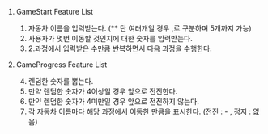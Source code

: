 1. GameStart Feature List

   1. 자동차 이름을 입력받는다. (\*\* 단 여러개일 경우 ,로 구분하며 5개까지 가능)
   2. 사용자가 몇번 이동할 것인지에 대한 숫자를 입력받는다.
   3. 2.과정에서 입력받은 수만큼 반복하면서 다음 과정을 수행한다.

2. GameProgress Feature List

   4. 렌덤한 숫자를 뽑는다.
   5. 만약 렌덤한 숫자가 4이상일 경우 앞으로 전진한다.
   6. 만약 렌덤한 숫자가 4미만일 경우 앞으로 전진하지 않는다.
   7. 각 자동차 이름마다 해당 과정에서 이동한 만큼을 표시한다. (전진 : - , 정지 : 없음)
